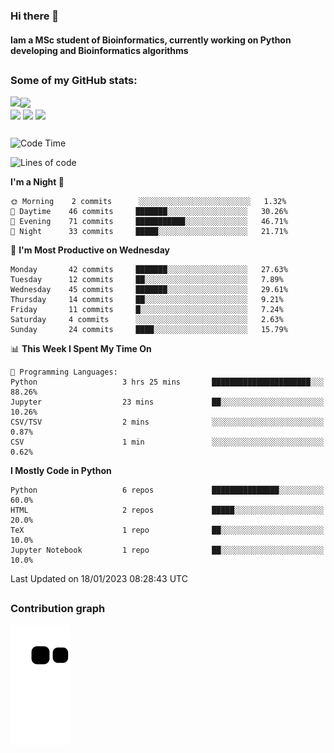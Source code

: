 ### Hi there 👋
#### Iam a MSc student of Bioinformatics, currently working on Python developing and Bioinformatics algorithms

##
### Some of my GitHub stats:

<div>
  <a href="https://github.com/AdrianoSilva19/AdrianoSilva19">
    <img heigth="180" align="left" src="https://github-readme-stats.vercel.app/api?username=AdrianoSilva19&count_private=true&include_all_comits=true&show_icons=true&theme=dracula" />
    <img heigth="180" align="center" src="https://github-readme-stats.vercel.app/api/top-langs/?username=AdrianoSilva19&langs_count=3&theme=dracula" />
  </a>
</div>

<div style="display:inline_block">
  <img align="center" heigth="30" width="30" src="https://cdn.jsdelivr.net/gh/devicons/devicon/icons/python/python-plain.svg" />
  <img align="center" heigth="30" width="30" src="https://cdn.jsdelivr.net/gh/devicons/devicon/icons/r/r-original.svg" />
  <img align="center" heigth="35" width="35" src="https://cdn.jsdelivr.net/gh/devicons/devicon/icons/neo4j/neo4j-original.svg" />
</div>

##

<!--START_SECTION:waka-->
![Code Time](http://img.shields.io/badge/Code%20Time-86%20hrs%2051%20mins-blue)

![Lines of code](https://img.shields.io/badge/From%20Hello%20World%20I%27ve%20Written-2%20Million%20lines%20of%20code-blue)

**I'm a Night 🦉** 

```text
🌞 Morning    2 commits      ░░░░░░░░░░░░░░░░░░░░░░░░░   1.32% 
🌆 Daytime    46 commits     ███████░░░░░░░░░░░░░░░░░░   30.26% 
🌃 Evening    71 commits     ███████████░░░░░░░░░░░░░░   46.71% 
🌙 Night      33 commits     █████░░░░░░░░░░░░░░░░░░░░   21.71%

```
📅 **I'm Most Productive on Wednesday** 

```text
Monday       42 commits     ███████░░░░░░░░░░░░░░░░░░   27.63% 
Tuesday      12 commits     ██░░░░░░░░░░░░░░░░░░░░░░░   7.89% 
Wednesday    45 commits     ███████░░░░░░░░░░░░░░░░░░   29.61% 
Thursday     14 commits     ██░░░░░░░░░░░░░░░░░░░░░░░   9.21% 
Friday       11 commits     █░░░░░░░░░░░░░░░░░░░░░░░░   7.24% 
Saturday     4 commits      ░░░░░░░░░░░░░░░░░░░░░░░░░   2.63% 
Sunday       24 commits     ████░░░░░░░░░░░░░░░░░░░░░   15.79%

```


📊 **This Week I Spent My Time On** 

```text
💬 Programming Languages: 
Python                   3 hrs 25 mins       ██████████████████████░░░   88.26% 
Jupyter                  23 mins             ██░░░░░░░░░░░░░░░░░░░░░░░   10.26% 
CSV/TSV                  2 mins              ░░░░░░░░░░░░░░░░░░░░░░░░░   0.87% 
CSV                      1 min               ░░░░░░░░░░░░░░░░░░░░░░░░░   0.62%

```

**I Mostly Code in Python** 

```text
Python                   6 repos             ███████████████░░░░░░░░░░   60.0% 
HTML                     2 repos             █████░░░░░░░░░░░░░░░░░░░░   20.0% 
TeX                      1 repo              ██░░░░░░░░░░░░░░░░░░░░░░░   10.0% 
Jupyter Notebook         1 repo              ██░░░░░░░░░░░░░░░░░░░░░░░   10.0%

```



 Last Updated on 18/01/2023 08:28:43 UTC
<!--END_SECTION:waka-->

##

### Contribution graph

![snake svg](https://github.com/AdrianoSilva19/AdrianoSilva19/blob/output/github-contribution-grid-snake.svg)







<!--

Here are some ideas to get you started:

- 🔭 I’m currently working on ...
- 🌱 I’m currently learning ...
- 👯 I’m looking to collaborate on ...
- 🤔 I’m looking for help with ...
- 💬 Ask me about ...
- 📫 How to reach me: ...
- 😄 Pronouns: ...
- ⚡ Fun fact: ...
-->
